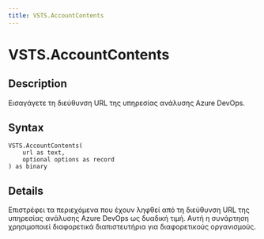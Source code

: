 ```yaml
---
title: VSTS.AccountContents
---
```


# VSTS.AccountContents


## Description

Εισαγάγετε τη διεύθυνση URL της υπηρεσίας ανάλυσης Azure DevOps.


## Syntax

```powerquery
VSTS.AccountContents(
    url as text,
    optional options as record
) as binary
```


## Details

Επιστρέφει τα περιεχόμενα που έχουν ληφθεί από τη διεύθυνση URL της υπηρεσίας ανάλυσης Azure DevOps ως δυαδική τιμή. Αυτή η συνάρτηση χρησιμοποιεί διαφορετικά διαπιστευτήρια για διαφορετικούς οργανισμούς.



